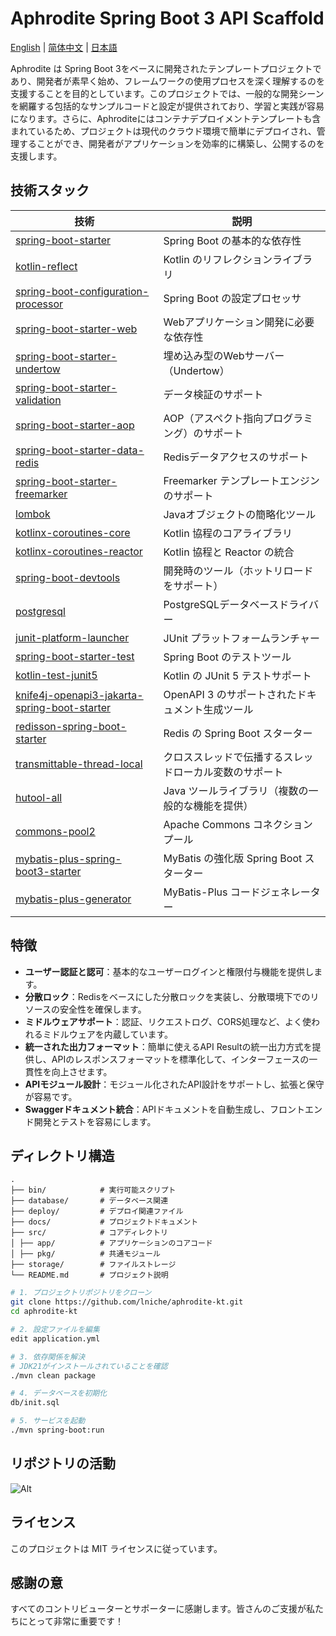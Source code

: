 # Aphrodite Spring Boot 3 API Scaffold

[English](README.md) | [简体中文](README-zh.md) | [日本語](README-jp.md)

Aphrodite は Spring Boot
3をベースに開発されたテンプレートプロジェクトであり、開発者が素早く始め、フレームワークの使用プロセスを深く理解するのを支援することを目的としています。このプロジェクトでは、一般的な開発シーンを網羅する包括的なサンプルコードと設定が提供されており、学習と実践が容易になります。さらに、Aphroditeにはコンテナデプロイメントテンプレートも含まれているため、プロジェクトは現代のクラウド環境で簡単にデプロイされ、管理することができ、開発者がアプリケーションを効率的に構築し、公開するのを支援します。

## 技術スタック

| 技術                                                                                                                                               | 説明                             |
|--------------------------------------------------------------------------------------------------------------------------------------------------|--------------------------------|
| [spring-boot-starter](https://spring.io/projects/spring-boot)                                                                                    | Spring Boot の基本的な依存性           |
| [kotlin-reflect](https://kotlinlang.org/api/latest/jvm/stdlib/kotlin.reflect/)                                                                   | Kotlin のリフレクションライブラリ           |
| [spring-boot-configuration-processor](https://docs.spring.io/spring-boot/docs/current/reference/html/boot-features-configuration-processor.html) | Spring Boot の設定プロセッサ           |
| [spring-boot-starter-web](https://spring.io/projects/spring-boot)                                                                                | Webアプリケーション開発に必要な依存性           |
| [spring-boot-starter-undertow](https://spring.io/projects/spring-boot)                                                                           | 埋め込み型のWebサーバー（Undertow）        |
| [spring-boot-starter-validation](https://spring.io/projects/spring-boot)                                                                         | データ検証のサポート                     |
| [spring-boot-starter-aop](https://spring.io/projects/spring-boot)                                                                                | AOP（アスペクト指向プログラミング）のサポート       |
| [spring-boot-starter-data-redis](https://spring.io/projects/spring-data-redis)                                                                   | Redisデータアクセスのサポート              |
| [spring-boot-starter-freemarker](https://spring.io/projects/spring-boot)                                                                         | Freemarker テンプレートエンジンのサポート     |
| [lombok](https://projectlombok.org/)                                                                                                             | Javaオブジェクトの簡略化ツール              |
| [kotlinx-coroutines-core](https://kotlinlang.org/docs/coroutines-overview.html)                                                                  | Kotlin 協程のコアライブラリ              |
| [kotlinx-coroutines-reactor](https://kotlinlang.org/docs/coroutines-guide.html#reactor)                                                          | Kotlin 協程と Reactor の統合         |
| [spring-boot-devtools](https://docs.spring.io/spring-boot/docs/current/reference/html/using.html#using-boot-devtools)                            | 開発時のツール（ホットリロードをサポート）          |
| [postgresql](https://jdbc.postgresql.org/)                                                                                                       | PostgreSQLデータベースドライバー          |
| [junit-platform-launcher](https://junit.org/junit5/docs/current/user-guide/#overview-platform-launcher)                                          | JUnit プラットフォームランチャー            |
| [spring-boot-starter-test](https://spring.io/projects/spring-boot)                                                                               | Spring Boot のテストツール            |
| [kotlin-test-junit5](https://kotlinlang.org/docs/junit-5.html)                                                                                   | Kotlin の JUnit 5 テストサポート       |
| [knife4j-openapi3-jakarta-spring-boot-starter](https://knife4j.github.io/knife4j/)                                                               | OpenAPI 3 のサポートされたドキュメント生成ツール  |
| [redisson-spring-boot-starter](https://github.com/redisson/redisson)                                                                             | Redis の Spring Boot スターター      |
| [transmittable-thread-local](https://github.com/alibaba/transmittable-thread-local)                                                              | クロススレッドで伝播するスレッドローカル変数のサポート    |
| [hutool-all](https://github.com/dromara/hutool)                                                                                                  | Java ツールライブラリ（複数の一般的な機能を提供）    |
| [commons-pool2](https://commons.apache.org/proper/commons-pool/)                                                                                 | Apache Commons コネクションプール       |
| [mybatis-plus-spring-boot3-starter](https://mp.baomidou.com/)                                                                                    | MyBatis の強化版 Spring Boot スターター |
| [mybatis-plus-generator](https://mp.baomidou.com/guide/generator.html)                                                                           | MyBatis-Plus コードジェネレーター        |

## 特徴

- **ユーザー認証と認可**：基本的なユーザーログインと権限付与機能を提供します。
- **分散ロック**：Redisをベースにした分散ロックを実装し、分散環境下でのリソースの安全性を確保します。
- **ミドルウェアサポート**：認証、リクエストログ、CORS処理など、よく使われるミドルウェアを内蔵しています。
- **統一された出力フォーマット**：簡単に使えるAPI Resultの統一出力方式を提供し、APIのレスポンスフォーマットを標準化して、インターフェースの一貫性を向上させます。
- **APIモジュール設計**：モジュール化されたAPI設計をサポートし、拡張と保守が容易です。
- **Swaggerドキュメント統合**：APIドキュメントを自動生成し、フロントエンド開発とテストを容易にします。

## ディレクトリ構造

```
.
├── bin/            # 実行可能スクリプト
├── database/       # データベース関連
├── deploy/         # デプロイ関連ファイル
├── docs/           # プロジェクトドキュメント
├── src/            # コアディレクトリ
│ ├── app/          # アプリケーションのコアコード
│ ├── pkg/          # 共通モジュール
├── storage/        # ファイルストレージ
└── README.md       # プロジェクト説明

```

```bash
# 1. プロジェクトリポジトリをクローン
git clone https://github.com/lniche/aphrodite-kt.git
cd aphrodite-kt

# 2. 設定ファイルを編集
edit application.yml

# 3. 依存関係を解決
# JDK21がインストールされていることを確認
./mvn clean package

# 4. データベースを初期化
db/init.sql

# 5. サービスを起動
./mvn spring-boot:run
```

## リポジトリの活動

![Alt](https://repobeats.axiom.co/api/embed/8c4c3c37cf3d00a71bc527b1a0eee18d2f20f7b5.svg "Repobeats analytics image")

## ライセンス

このプロジェクトは MIT ライセンスに従っています。

## 感謝の意

すべてのコントリビューターとサポーターに感謝します。皆さんのご支援が私たちにとって非常に重要です！

